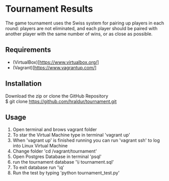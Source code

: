 # Tournament Results


The game tournament uses the Swiss system for pairing up players in each round: players are not eliminated, and each player should be paired with another player with the same number of wins, or as close as possible.


## Requirements
* (VirtualBox)[https://www.virtualbox.org/]
* (Vagrant)[https://www.vagrantup.com/]

## Installation
Download the zip or clone the GitHub Repository<br>
$ git clone https://github.com/hraldur/tournament.git


## Usage 
1. Open terminal and brows vagrant folder
2. To star the Virtual Machine type in terminal 'vagrant up'
3. When 'vagrant up' is finished running you can run 'vagrant ssh' to log into Linux Virtual Machine
4. Change folder 'cd /vagrant/tournament'
5. Open Postgres Database in terminal 'psql'
6. run the tournament database '\i tournament.sql'
7. To exit database run '\q'
8. Run the test by typing 'python tournament_test.py'




